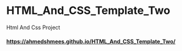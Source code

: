 # HTML_And_CSS_Template_Two
Html And Css Project
#### https://ahmedshmees.github.io/HTML_And_CSS_Template_Two/
